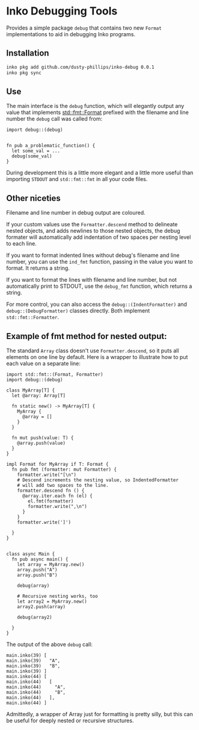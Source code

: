 # Inko Debugging Tools

Provides a simple package `debug` that contains two new `Format` implementations to aid
in debugging Inko programs.

## Installation

```sh
inko pkg add github.com/dusty-phillips/inko-debug 0.0.1
inko pkg sync
```

## Use

The main interface is the `debug` function, which will elegantly output any value that
implements [std::fmt::Format](https://github.com/inko-lang/inko/blob/main/std/src/std/fmt.inko#L83)
prefixed with the filename and line number the `debug` call was called from:

```
import debug::(debug)


fn pub a_problematic_function() {
  let some_val = ...
  debug(some_val)
}
```

During development this is a little more elegant and a little more useful than importing
`STDOUT` and `std::fmt::fmt` in all your code files.

## Other niceties

Filename and line number in debug output are coloured.

If your custom values use the `Formatter.descend` method to delineate nested objects,
and adds newlines to those nested objects, the debug formater will automatically add
indentation of two spaces per nesting level to each line.

If you want to format indented lines without debug's filename and line number, you can use
the `ind_fmt` function, passing in the value you want to format. It returns a string.

If you want to format the lines with filename and line number, but not automatically print
to STDOUT, use the `debug_fmt` function, which returns a string.

For more control, you can also access the `debug::(IndentFormatter)` and `debug::(DebugFormatter)`
classes directly. Both implement `std::fmt::Formatter`.

## Example of fmt method for nested output:

The standard `Array` class doesn't use `Formatter.descend`, so it puts all elements on one line by default.
Here is a wrapper to illustrate how to put each value on a separate line:

```
import std::fmt::(Format, Formatter)
import debug::(debug)

class MyArray[T] {
  let @array: Array[T]

  fn static new() -> MyArray[T] {
    MyArray {
      @array = []
    }
  }

  fn mut push(value: T) {
    @array.push(value)
  }
}

impl Format for MyArray if T: Format {
  fn pub fmt (formatter: mut Formatter) {
    formatter.write("[\n")
    # Descend increments the nesting value, so IndentedFormatter
    # will add two spaces to the line.
    formatter.descend fn () {
      @array.iter.each fn (el) {
        el.fmt(formatter)
        formatter.write(",\n")
      }
    }
    formatter.write(']')

  }
}


class async Main {
  fn pub async main() {
    let array = MyArray.new()
    array.push("A")
    array.push("B")

    debug(array)

    # Recursive nesting works, too
    let array2 = MyArray.new()
    array2.push(array)

    debug(array2)

  }
}
```

The output of the above `debug` call:

```
main.inko(39) [
main.inko(39)   "A",
main.inko(39)   "B",
main.inko(39) ]
main.inko(44) [
main.inko(44)   [
main.inko(44)     "A",
main.inko(44)     "B",
main.inko(44)   ],
main.inko(44) ]
```

Admittedly, a wrapper of Array just for formatting is pretty silly, but this can
be useful for deeply nested or recursive structures.
